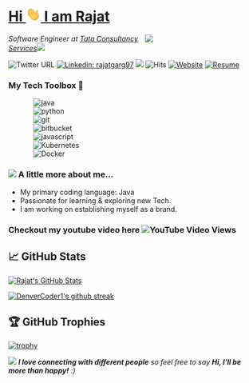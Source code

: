 # [Hi <img src="https://raw.githubusercontent.com/ABSphreak/ABSphreak/master/gifs/Hi.gif" width="30px"> I am Rajat](http://rajatgarg.tech/)

<img align='right' src="https://media.giphy.com/media/M9gbBd9nbDrOTu1Mqx/giphy.gif" width="230">

<p><em>Software Engineer at <a href="https://www.tcs.com/">Tata Consultancy Services</a><img src="https://media.giphy.com/media/WUlplcMpOCEmTGBtBW/giphy.gif" width="30"> 
</em></p>

![Twitter URL](https://img.shields.io/twitter/url?label=neorajat97&style=social&url=https%3A%2F%2Ftwitter.com%2Fneorajat97)
[![Linkedin: rajatgarg97](https://img.shields.io/badge/-rajatgarg97-blue?style=flat-square&logo=Linkedin&logoColor=white&link=https://www.linkedin.com/in/rajatgarg97/)](https://www.linkedin.com/in/rajatgarg97/)
![](https://img.shields.io/github/followers/RajatGarg97?label=Follow&style=social)
![Hits](https://visitor-badge.glitch.me/badge?page_id=RajatGarg97.visitor-badge)
[![Website](https://img.shields.io/badge/rajatgarg.tech--green?style=social&logo=google%20chrome)](http://rajatgarg.tech/)
[![Resume](https://img.shields.io/badge/resume--green?style=social&logo=read-the-docs)](https://drive.google.com/file/d/1tyAMU854Hs3zaFMv746Su3YBkyuDsm0E/view?usp=sharing)

### My Tech Toolbox 🧰

<p align="left">
<!-- Java -->
<div title="Java">
<img src="https://cdn.jsdelivr.net/npm/programming-languages-logos@0.0.3/src/java/java_512x512.png" alt= "java" width="40" height="40" style="margin: 0px 50px"/>
</div>

<div title="Python">
<img src="https://cdn.jsdelivr.net/npm/programming-languages-logos@0.0.3/src/python/python_512x512.png" alt="python" width="40" height="40" style="margin: 0px 50px"/>
</div>

<div title="Git">
<img src="https://www.vectorlogo.zone/logos/git-scm/git-scm-icon.svg" alt="git" width="40" height="40" style="margin: 0px 50px"/>
</div>

<div title="Bitbucket">
<!-- bitbucket -->
<img src="https://cdn.cdnlogo.com/logos/b/89/bitbucket-blue.svg" alt="bitbucket" width="40" height="40" style="margin: 0px 50px"/>
</div>

<!-- Javascript -->
<div title="JavaScript">
<img src="https://cdn.jsdelivr.net/npm/programming-languages-logos@0.0.3/src/javascript/javascript_512x512.png" alt="javascript" width="40" height="40" style="margin: 0px 50px"/>
</div>

<!-- <div title="NodeJS"> -->
<!-- Nodejs -->
<!-- </div> -->

<div title="Kubernetes">
<!-- Kubernetes -->
<img src="https://cdnjs.cloudflare.com/ajax/libs/patternfly/4.0.0-rc.1/img/kubernetes-Logo.svg" alt="Kubernetes" width="40" height="40" style="margin: 0px 50px"/>
</div>

<div title="Docker">
<img src="https://cdn3.iconfinder.com/data/icons/logos-and-brands-adobe/512/97_Docker-512.png" alt="Docker" width="40" height="40" 
style="margin: 0px 50px"/>
</div>
</p>

### <img src="https://media.giphy.com/media/VgCDAzcKvsR6OM0uWg/giphy.gif" width="50"> A little more about me...

- My primary coding language: Java
- Passionate for learning & exploring new Tech.
- I am working on establishing myself as a brand.

### Checkout my youtube video here ![YouTube Video Views](https://img.shields.io/youtube/views/AkY2TpvDGUo?label=Invisibility%20Cloak&style=social)

## &#x1f4c8; GitHub Stats

<a href="https://github.com/RajatGarg97/RajatGarg97">
  <img align="center" src="https://github-readme-stats.vercel.app/api?username=RajatGarg97&show_icons=true&line_height=27&count_private=true&title_color=6aa6f8&text_color=8a919a&icon_color=6aa6f8&bg_color=0e1116" alt="Rajat's GitHub Stats" />
</a>

[![DenverCoder1's github streak](https://github-readme-streak-stats.herokuapp.com/?user=RajatGarg97&theme=blue-green)](https://github.com/RajatGarg97/RajatGarg97)

## 🏆 GitHub Trophies

[![trophy](https://github-profile-trophy.vercel.app/?username=RajatGarg97&row=1)](https://github.com/ryo-ma/github-profile-trophy)

<img src="https://media.giphy.com/media/LnQjpWaON8nhr21vNW/giphy.gif" width="60"> <em><b>I love connecting with different people</b> so feel free to say <b>Hi, I'll be more than happy!</b> :)</em>
